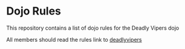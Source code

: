 Dojo Rules
==========

This repository contains a list of dojo rules for the Deadly Vipers dojo

All members should read the rules
link to [deadlyvipers](https://github.com/deadlyvipers)
